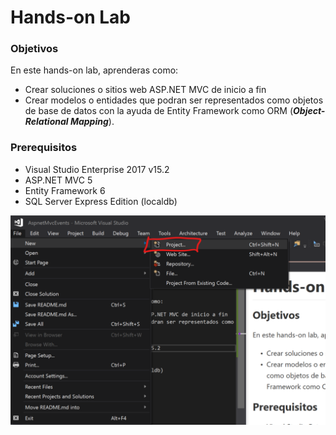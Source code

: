 # Hands-on Lab

### Objetivos

En este hands-on lab, aprenderas como:

- Crear soluciones o sitios web ASP.NET MVC de inicio a fin
- Crear modelos o entidades que podran ser representados como objetos de base de datos con la ayuda de Entity Framework como ORM (***Object-Relational Mapping***).

### Prerequisitos

- Visual Studio Enterprise 2017 v15.2
- ASP.NET MVC 5
- Entity Framework 6
- SQL Server Express Edition (localdb)

![Image001](AspnetMvcEvents.Web/Resources/Images/image001.png)
